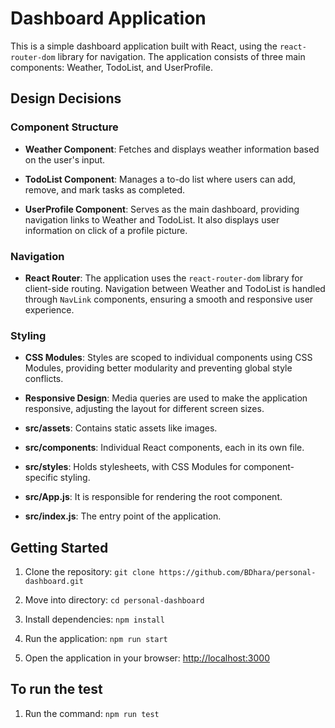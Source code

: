 
# Dashboard Application

This is a simple dashboard application built with React, using the `react-router-dom` library for navigation. The application consists of three main components: Weather, TodoList, and UserProfile.

## Design Decisions

### Component Structure

- **Weather Component**: Fetches and displays weather information based on the user's input.

- **TodoList Component**: Manages a to-do list where users can add, remove, and mark tasks as completed.

- **UserProfile Component**: Serves as the main dashboard, providing navigation links to Weather and TodoList. It also displays user information on click of a profile picture.

### Navigation

- **React Router**: The application uses the `react-router-dom` library for client-side routing. Navigation between Weather and TodoList is handled through `NavLink` components, ensuring a smooth and responsive user experience.

### Styling

- **CSS Modules**: Styles are scoped to individual components using CSS Modules, providing better modularity and preventing global style conflicts.

- **Responsive Design**: Media queries are used to make the application responsive, adjusting the layout for different screen sizes.

- **src/assets**: Contains static assets like images.

- **src/components**: Individual React components, each in its own file.

- **src/styles**: Holds stylesheets, with CSS Modules for component-specific styling.

- **src/App.js**: It is responsible for rendering the root component.

- **src/index.js**: The entry point of the application.

## Getting Started

1. Clone the repository: `git clone https://github.com/BDhara/personal-dashboard.git`

2. Move into directory: `cd personal-dashboard`

3. Install dependencies: `npm install`

4. Run the application: `npm run start`

5. Open the application in your browser: [http://localhost:3000](http://localhost:3000)

## To run the test

1. Run the command: `npm run test`

